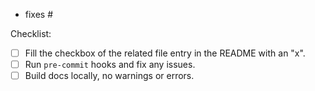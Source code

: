 <!--
Before opening a PR, make sure you have claimed to translate a file by
adding your username after the file entry in the README.
-->

<!--
Link to relevant issues or previous PRs, one per line. Use "fixes" to
automatically close an issue.
-->

- fixes #<issue number>

<!--
For translation PR, ensure each step in the "Contrubuting Guide" of the
README is complete by adding an "x" to each box below.

For assignment PR, you can delete the checklist below.
-->

Checklist:

- [ ] Fill the checkbox of the related file entry in the README with an "x".
- [ ] Run `pre-commit` hooks and fix any issues.
- [ ] Build docs locally, no warnings or errors.
